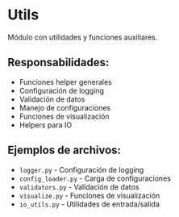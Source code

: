 # Utils

Módulo con utilidades y funciones auxiliares.

## Responsabilidades:
- Funciones helper generales
- Configuración de logging
- Validación de datos
- Manejo de configuraciones
- Funciones de visualización
- Helpers para IO

## Ejemplos de archivos:
- `logger.py` - Configuración de logging
- `config_loader.py` - Carga de configuraciones
- `validators.py` - Validación de datos
- `visualize.py` - Funciones de visualización
- `io_utils.py` - Utilidades de entrada/salida
